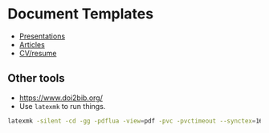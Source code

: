 # Document Templates


- [Presentations](beamer/default_beamer.tex)
- [Articles](article/default_article.tex)
- [CV/resume](cv/default_cv.tex)


## Other tools

- https://www.doi2bib.org/
- Use `latexmk` to run things.

```sh
latexmk -silent -cd -gg -pdflua -view=pdf -pvc -pvctimeout --synctex=16 filename.tex
```
